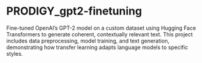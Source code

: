 # PRODIGY_gpt2-finetuning
Fine-tuned OpenAI’s GPT-2 model on a custom dataset using Hugging Face Transformers to generate coherent, contextually relevant text. This project includes data preprocessing, model training, and text generation, demonstrating how transfer learning adapts language models to specific styles.

